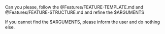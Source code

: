 Can you please, follow the @Features/FEATURE-TEMPLATE.md and @Features/FEATURE-STRUCTURE.md and refine the $ARGUMENTS 

If you cannot find the $ARGUMENTS, please inform the user and do nothing else.